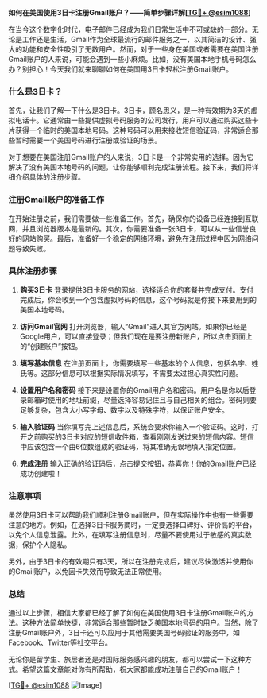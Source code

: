 **如何在美国使用3日卡注册Gmail账户？——简单步骤详解[[TG💪+ @esim1088](https://t.me/s/esim1088)]**

在当今这个数字化时代，电子邮件已经成为我们日常生活中不可或缺的一部分。无论是工作还是生活，Gmail作为全球最流行的邮件服务之一，以其简洁的设计、强大的功能和安全性吸引了无数用户。然而，对于一些身在美国或者需要在美国注册Gmail账户的人来说，可能会遇到一些小麻烦。比如，没有美国本地手机号码怎么办？别担心！今天我们就来聊聊如何在美国用3日卡轻松注册Gmail账户。

### 什么是3日卡？

首先，让我们了解一下什么是3日卡。3日卡，顾名思义，是一种有效期为3天的虚拟电话卡。它通常由一些提供虚拟号码服务的公司发行，用户可以通过购买这些卡片获得一个临时的美国本地号码。这种号码可以用来接收短信验证码，非常适合那些暂时需要一个美国号码进行注册或验证的场景。

对于想要在美国注册Gmail账户的人来说，3日卡是一个非常实用的选择。因为它解决了没有美国本地号码的问题，让你能够顺利完成注册流程。接下来，我们将详细介绍具体的注册步骤。

### 注册Gmail账户的准备工作

在开始注册之前，我们需要做一些准备工作。首先，确保你的设备已经连接到互联网，并且浏览器版本是最新的。其次，你需要准备一张3日卡，可以从一些信誉良好的网站购买。最后，准备好一个稳定的网络环境，避免在注册过程中因为网络问题导致失败。

### 具体注册步骤

1. **购买3日卡**
   登录提供3日卡服务的网站，选择适合你的套餐并完成支付。支付完成后，你会收到一个包含虚拟号码的信息，这个号码就是你接下来要用到的美国本地号码。

2. **访问Gmail官网**
   打开浏览器，输入“Gmail”进入其官方网站。如果你已经是Google用户，可以直接登录；但我们现在是要注册新账户，所以点击页面上的“创建账户”按钮。

3. **填写基本信息**
   在注册页面上，你需要填写一些基本的个人信息，包括名字、姓氏等。这部分信息可以根据实际情况填写，不需要太过担心真实性问题。

4. **设置用户名和密码**
   接下来是设置你的Gmail用户名和密码。用户名是你以后登录邮箱时使用的地址前缀，尽量选择容易记住且与自己相关的组合。密码则要足够复杂，包含大小写字母、数字以及特殊字符，以保证账户安全。

5. **输入验证码**
   当你填写完上述信息后，系统会要求你输入一个验证码。这时，打开之前购买的3日卡对应的短信收件箱，查看刚刚发送过来的短信内容。短信中应该包含一个由6位数组成的验证码，将其准确无误地填入指定位置。

6. **完成注册**
   输入正确的验证码后，点击提交按钮，恭喜你！你的Gmail账户已经成功创建啦！

### 注意事项

虽然使用3日卡可以帮助我们顺利注册Gmail账户，但在实际操作中也有一些需要注意的地方。例如，在选择3日卡服务商时，一定要选择口碑好、评价高的平台，以免个人信息泄露。此外，在填写注册信息时，尽量不要使用过于敏感的真实数据，保护个人隐私。

另外，由于3日卡的有效期只有3天，所以在注册完成后，建议尽快激活并使用你的Gmail账户，以免因卡失效而导致无法正常使用。

### 总结

通过以上步骤，相信大家都已经了解了如何在美国使用3日卡注册Gmail账户的方法。这种方法简单快捷，非常适合那些暂时缺乏美国本地号码的用户。当然，除了注册Gmail账户外，3日卡还可以应用于其他需要美国号码验证的服务中，如Facebook、Twitter等社交平台。

无论你是留学生、旅居者还是对国际服务感兴趣的朋友，都可以尝试一下这种方式。希望这篇文章能对你有所帮助，祝大家都能成功注册自己的Gmail账户！

[[TG💪+ @esim1088](https://t.me/s/esim1088) ![Image](https://i.postimg.cc/4NQfJmqS/Snipaste-2025-05-13-00-14-12.png)]